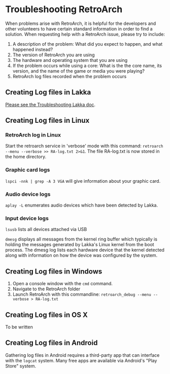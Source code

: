 # Troubleshooting RetroArch

When problems arise with RetroArch, it is helpful for the developers and other volunteers to have certain standard information in order to find a solution. When requesting help with a RetroArch issue, please try to include:

1. A description of the problem: What did you expect to happen, and what happened instead?
2. The version of RetroArch you are using
3. The hardware and operating system that you are using
4. If the problem occurs while using a core: What is the the core name, its version, and the name of the game or media you were playing?
5. RetroArch log files recorded when the problem occurs

## Creating Log files in Lakka
[Please see the Troubleshooting Lakka doc](http://www.lakka.tv/doc/Troubleshooting-Lakka/).

## Creating Log files in Linux

### RetroArch log in Linux
Start the retroarch service in 'verbose' mode with this command: `retroarch --menu --verbose >> RA-log.txt 2>&1`. The file RA-log.txt is now stored in the home directory.

### Graphic card logs

`lspci -nnk | grep -A 3 VGA` will give information about your graphic card.

### Audio device logs

`aplay -L` enumerates audio devices which have been detected by Lakka.

### Input device logs

`lsusb` lists all devices attached via USB

`dmesg` displays all messages from the kernel ring buffer which typically is holding the messages generated by Lakka's Linux kernel from the boot process. The dmesg log lists each hardware device that the kernel detected along with information on how the device was configured by the system.

## Creating Log files in Windows

1. Open a console window with the `cmd` command. 
2. Navigate to the RetroArch folder
3. Launch RetroArch with this commandline: `retroarch_debug --menu --verbose > RA-log.txt`

## Creating Log files in OS X

To be written

## Creating Log files in Android

Gathering log files in Android requires a third-party app that can interface with the `logcat` system. Many free apps are available via Android's "Play Store" system.

